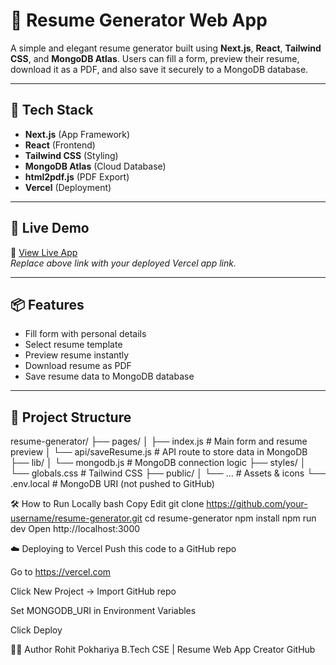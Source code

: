 # 📝 Resume Generator Web App

A simple and elegant resume generator built using **Next.js**, **React**, **Tailwind CSS**, and **MongoDB Atlas**. Users can fill a form, preview their resume, download it as a PDF, and also save it securely to a MongoDB database.

---

## 🔧 Tech Stack

- **Next.js** (App Framework)
- **React** (Frontend)
- **Tailwind CSS** (Styling)
- **MongoDB Atlas** (Cloud Database)
- **html2pdf.js** (PDF Export)
- **Vercel** (Deployment)

---

## 🚀 Live Demo

🔗 [View Live App](https://your-vercel-url.vercel.app)  
_Replace above link with your deployed Vercel app link._

---

## 📦 Features

- Fill form with personal details
- Select resume template
- Preview resume instantly
- Download resume as PDF
- Save resume data to MongoDB database

---

## 📂 Project Structure

resume-generator/
├── pages/
│ ├── index.js # Main form and resume preview
│ └── api/saveResume.js # API route to store data in MongoDB
├── lib/
│ └── mongodb.js # MongoDB connection logic
├── styles/
│ └── globals.css # Tailwind CSS
├── public/
│ └── ... # Assets & icons
└── .env.local # MongoDB URI (not pushed to GitHub)

🛠️ How to Run Locally
bash
Copy
Edit
git clone https://github.com/your-username/resume-generator.git
cd resume-generator
npm install
npm run dev
Open http://localhost:3000

☁️ Deploying to Vercel
Push this code to a GitHub repo

Go to https://vercel.com

Click New Project → Import GitHub repo

Set MONGODB_URI in Environment Variables

Click Deploy

🙋‍♂️ Author
Rohit Pokhariya
B.Tech CSE | Resume Web App Creator
GitHub

